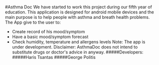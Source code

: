 #Asthma Doc
We have started to work this project during our fifth year of education.
This application is designed for android mobile devices and the main purpose is to help people with asthma and breath health problems.
The App give to the user to: 
- Create record of his mood/symptom 
- Have a basic mood/symptom forecast
- Check humidity, temperature and allergens levels
Note: The app is under development.
Disclaimer: AsthmaDoc does not intend to substitute drugs or doctor's advice in anyway.
#####Developers:
#####Haris Tsantas
#####George Politis
